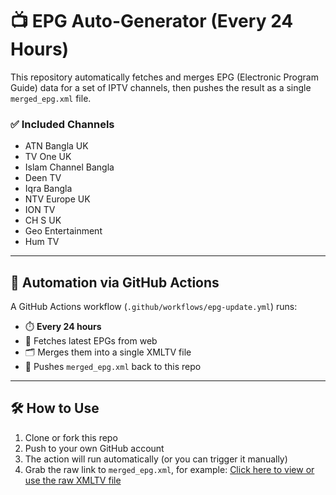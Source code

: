 # 📺 EPG Auto-Generator (Every 24 Hours)

This repository automatically fetches and merges EPG (Electronic Program Guide) data for a set of IPTV channels, then pushes the result as a single `merged_epg.xml` file.

### ✅ Included Channels

- ATN Bangla UK
- TV One UK
- Islam Channel Bangla
- Deen TV
- Iqra Bangla
- NTV Europe UK
- ION TV
- CH S UK
- Geo Entertainment
- Hum TV

---

## 🔁 Automation via GitHub Actions

A GitHub Actions workflow (`.github/workflows/epg-update.yml`) runs:

- ⏱️ **Every 24 hours**
- 🧰 Fetches latest EPGs from web
- 🗂️ Merges them into a single XMLTV file
- 🚀 Pushes `merged_epg.xml` back to this repo

---

## 🛠 How to Use

1. Clone or fork this repo
2. Push to your own GitHub account
3. The action will run automatically (or you can trigger it manually)
4. Grab the raw link to `merged_epg.xml`, for example:
   [Click here to view or use the raw XMLTV file](https://raw.githubusercontent.com/nasimali/epg-auto/release/main-epg/epg_data/merged_epg.xml)
